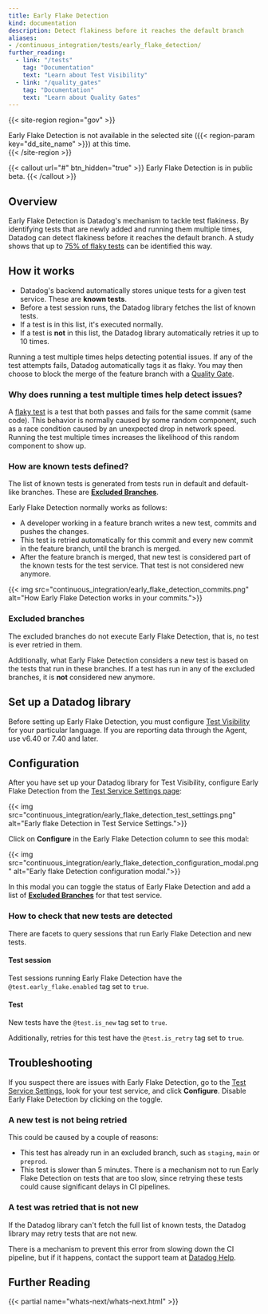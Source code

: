 ```yaml
---
title: Early Flake Detection
kind: documentation
description: Detect flakiness before it reaches the default branch
aliases:
- /continuous_integration/tests/early_flake_detection/
further_reading:
  - link: "/tests"
    tag: "Documentation"
    text: "Learn about Test Visibility"
  - link: "/quality_gates"
    tag: "Documentation"
    text: "Learn about Quality Gates"
---
```


{{< site-region region="gov" >}}
<div class="alert alert-warning">Early Flake Detection is not available in the selected site ({{< region-param key="dd_site_name" >}}) at this time.</div>
{{< /site-region >}}

{{< callout url="#" btn_hidden="true" >}}
Early Flake Detection is in public beta.
{{< /callout >}}

## Overview

Early Flake Detection is Datadog's mechanism to tackle test flakiness. By identifying tests that are newly added and running them multiple times, Datadog can detect flakiness before it reaches the default branch. A study shows that up to [75% of flaky tests][1] can be identified this way.

## How it works

* Datadog's backend automatically stores unique tests for a given test service. These are **known tests**.
* Before a test session runs, the Datadog library fetches the list of known tests.
* If a test is in this list, it's executed normally.
* If a test is **not** in this list, the Datadog library automatically retries it up to 10 times.

Running a test multiple times helps detecting potential issues. If any of the test attempts fails, Datadog automatically tags it as flaky. You may then choose to block the merge of the feature branch with a [Quality Gate][2].

### Why does running a test multiple times help detect issues?

A [flaky test][3] is a test that both passes and fails for the same commit (same code). This behavior is normally caused by some random component, such as a race condition caused by an unexpected drop in network speed. Running the test multiple times increases the likelihood of this random component to show up.


### How are known tests defined?

The list of known tests is generated from tests run in default and default-like branches. These are [**Excluded Branches**][4].

Early Flake Detection normally works as follows:

* A developer working in a feature branch writes a new test, commits and pushes the changes.
* This test is retried automatically for this commit and every new commit in the feature branch, until the branch is merged.
* After the feature branch is merged, that new test is considered part of the known tests for the test service. That test is not considered new anymore.

{{< img src="continuous_integration/early_flake_detection_commits.png" alt="How Early Flake Detection works in your commits.">}}

### Excluded branches

The excluded branches do not execute Early Flake Detection, that is, no test is ever retried in them.

Additionally, what Early Flake Detection considers a new test is based on the tests that run in these branches. If a test has run in any of the excluded branches, it is **not** considered new anymore.

## Set up a Datadog library
Before setting up Early Flake Detection, you must configure [Test Visibility][5] for your particular language. If you are reporting data through the Agent, use v6.40 or 7.40 and later.

## Configuration
After you have set up your Datadog library for Test Visibility, configure Early Flake Detection from the [Test Service Settings page][6]:

{{< img src="continuous_integration/early_flake_detection_test_settings.png" alt="Early flake Detection in Test Service Settings.">}}

Click on **Configure** in the Early Flake Detection column to see this modal:

{{< img src="continuous_integration/early_flake_detection_configuration_modal.png" alt="Early flake Detection configuration modal.">}}

In this modal you can toggle the status of Early Flake Detection and add a list of [**Excluded Branches**][4] for that test service.

### How to check that new tests are detected

There are facets to query sessions that run Early Flake Detection and new tests.

#### Test session

Test sessions running Early Flake Detection have the `@test.early_flake.enabled` tag set to `true`.

#### Test

New tests have the `@test.is_new` tag set to `true`.

Additionally, retries for this test have the `@test.is_retry` tag set to `true`.


## Troubleshooting

If you suspect there are issues with Early Flake Detection, go to the [Test Service Settings][6], look for your test service, and click **Configure**. Disable Early Flake Detection by clicking on the toggle.

### A new test is not being retried

This could be caused by a couple of reasons:

* This test has already run in an excluded branch, such as `staging`, `main` or `preprod`.
* This test is slower than 5 minutes. There is a mechanism not to run Early Flake Detection on tests that are too slow, since retrying these tests could cause significant delays in CI pipelines.


### A test was retried that is not new

If the Datadog library can't fetch the full list of known tests, the Datadog library may retry tests that are not new.

There is a mechanism to prevent this error from slowing down the CI pipeline, but if it happens, contact the support team at [Datadog Help][7].

## Further Reading

{{< partial name="whats-next/whats-next.html" >}}

[1]: https://2020.splashcon.org/details/splash-2020-oopsla/78/A-Large-Scale-Longitudinal-Study-of-Flaky-Tests
[2]: /quality_gates/
[3]: /glossary/#flaky-test
[4]: /tests/early_flake_detection/#excluded-branches
[5]: /continuous_integration/tests
[6]: https://app.datadoghq.com/ci/settings/test-service
[7]: https://docs.datadoghq.com/help/
